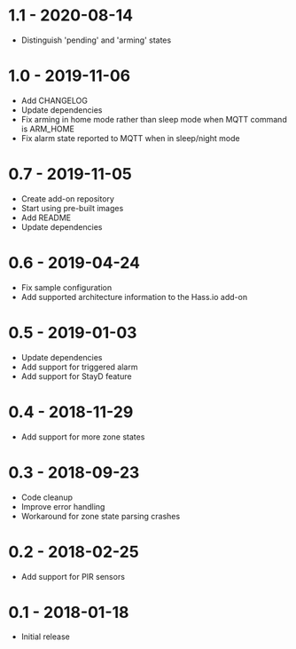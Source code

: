 # 1.1 - 2020-08-14
- Distinguish 'pending' and 'arming' states

# 1.0 - 2019-11-06
- Add CHANGELOG
- Update dependencies
- Fix arming in home mode rather than sleep mode when MQTT command is ARM_HOME
- Fix alarm state reported to MQTT when in sleep/night mode

# 0.7 - 2019-11-05
- Create add-on repository
- Start using pre-built images
- Add README
- Update dependencies

# 0.6 - 2019-04-24
- Fix sample configuration
- Add supported architecture information to the Hass.io add-on

# 0.5 - 2019-01-03
- Update dependencies
- Add support for triggered alarm
- Add support for StayD feature

# 0.4 - 2018-11-29
- Add support for more zone states

# 0.3 - 2018-09-23
- Code cleanup
- Improve error handling
- Workaround for zone state parsing crashes

# 0.2 - 2018-02-25
- Add support for PIR sensors

# 0.1 - 2018-01-18
- Initial release
